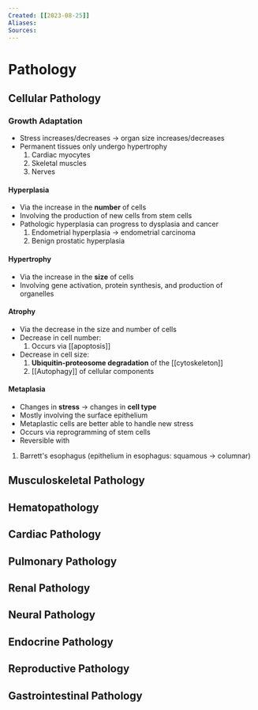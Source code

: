```yaml
---
Created: [[2023-08-25]]
Aliases: 
Sources: 
---
```

# Pathology
## Cellular Pathology
### Growth Adaptation
- Stress increases/decreases → organ size increases/decreases
- Permanent tissues only undergo hypertrophy
  1. Cardiac myocytes
  2. Skeletal muscles
  3. Nerves
#### Hyperplasia
- Via the increase in the **number** of cells
- Involving the production of new cells from stem cells
- Pathologic hyperplasia can progress to dysplasia and cancer
  1. Endometrial hyperplasia → endometrial carcinoma
  2. Benign prostatic hyperplasia
#### Hypertrophy
- Via the increase in the **size** of cells
- Involving gene activation, protein synthesis, and production of organelles
#### Atrophy
- Via the decrease in the size and number of cells
- Decrease in cell number: 
  1. Occurs via [[apoptosis]]
- Decrease in cell size: 
  1. **Ubiquitin-proteosome degradation** of the [[cytoskeleton]]
  2. [[Autophagy]] of cellular components
#### Metaplasia
- Changes in **stress** → changes in **cell type**
- Mostly involving the surface epithelium
- Metaplastic cells are better able to handle new stress
- Occurs via reprogramming of stem cells
- Reversible with 
1. Barrett's esophagus (epithelium in esophagus: squamous → columnar)
## Musculoskeletal Pathology
## Hematopathology
## Cardiac Pathology
## Pulmonary Pathology
## Renal Pathology
## Neural Pathology
## Endocrine Pathology
## Reproductive Pathology
## Gastrointestinal Pathology
